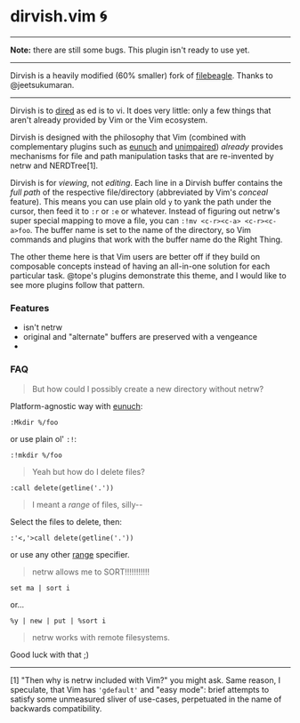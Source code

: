 # dirvish.vim :cyclone:

---

**Note:** there are still some bugs. This plugin isn't ready to use yet.

---

Dirvish is a heavily modified (60% smaller) fork of
[filebeagle](https://github.com/jeetsukumaran/vim-filebeagle). Thanks to
@jeetsukumaran.

---

Dirvish is to [dired](http://en.wikipedia.org/wiki/Dired) as ed is to vi. It
does very little: only a few things that aren't already provided by Vim or the
Vim ecosystem.

Dirvish is designed with the philosophy that Vim (combined with complementary
plugins such as [eunuch](https://github.com/tpope/vim-eunuch) and
[unimpaired](https://github.com/tpope/vim-unimpaired)) *already* provides
mechanisms for file and path manipulation tasks that are re-invented by netrw
and NERDTree[1].

Dirvish is for  _viewing_, not _editing_. Each line in a Dirvish buffer
contains the _full path_ of the respective file/directory (abbreviated by Vim's
_conceal_ feature). This means you can use plain old `y` to yank the path under
the cursor, then feed it to `:r` or `:e` or whatever. Instead of figuring out
netrw's super special mapping to move a file, you can
`:!mv <c-r><c-a> <c-r><c-a>foo`. The buffer name is set to the name of the
directory, so Vim commands and plugins that work with the buffer name do the
Right Thing.

The other theme here is that Vim users are better off if they build on
composable concepts instead of having an all-in-one solution for each
particular task. @tope's plugins demonstrate this theme, and I would like to
see more plugins follow that pattern.

### Features

- isn't netrw
- original and "alternate" buffers are preserved with a vengeance
- 

### FAQ

> But how could I possibly create a new directory without netrw?

Platform-agnostic way with [eunuch](https://github.com/tpope/vim-eunuch):

    :Mkdir %/foo

or use plain ol' `:!`:

    :!mkdir %/foo

> Yeah but how do I delete files?

    :call delete(getline('.'))

> I meant a *range* of files, silly--

Select the files to delete, then:

    :'<,'>call delete(getline('.'))

or use any other [range](http://neovim.org/doc/user/cmdline.html#cmdline-ranges)
specifier.

> netrw allows me to SORT!!!!!!!!!!!

    set ma | sort i

or...

    %y | new | put | %sort i

> netrw works with remote filesystems.

Good luck with that ;)

---

[1] "Then why is netrw included with Vim?" you might ask. Same reason,
I speculate, that Vim has `'gdefault'` and "easy mode": brief attempts to
satisfy some unmeasured sliver of use-cases, perpetuated in the name of
backwards compatibility.
